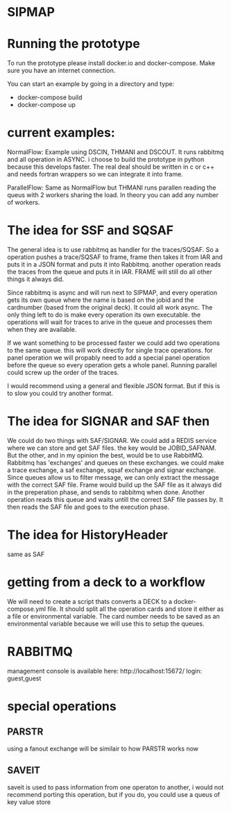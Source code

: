 # SIPMAP

# Running the prototype
To run the prototype please install docker.io and docker-compose. 
Make sure you have an internet connection. 

You can start an example by going in a directory and type:
 - docker-compose build
 - docker-compose up

# current examples:
NormalFlow: Example using DSCIN, THMANI and DSCOUT. It runs rabbitmq and all operation in ASYNC. i choose to build the prototype in python because this develops faster. The real deal should be written in c or c++ and needs fortran wrappers so we can integrate it into frame. 

ParallelFlow: Same as NormalFlow but THMANI runs parallen reading the queus with 2 workers sharing the load. In theory you can add any number of workers.

# The idea for SSF and SQSAF
The general idea is to use rabbitmq as handler for the traces/SQSAF. So a operation pushes a trace/SQSAF to frame, frame then takes it from IAR and puts it in a JSON format and puts it into Rabbitmq. another operation reads the traces from the queue and puts it in IAR. FRAME will still do all other things it always did. 

Since rabbitmq is async and will run next to SIPMAP, and every operation gets its own queue where the name is based on the jobid and the cardnumber (based from the original deck). It could all work async. The only thing left to do is make every operation its own executable. the operations will wait for traces to arive in the queue and processes them when they are available. 

If we want something to be processed faster we could add two operations to the same queue. this will work directly for single trace operations. for panel operation we will propably need to add a special panel operation before the queue so every operation gets a whole panel. Running parallel could screw up the order of the traces. 

I would recommend using a general and flexible JSON format. But if this is to slow you could try another format. 

# The idea for SIGNAR and SAF then
We could do two things with SAF/SIGNAR. We could add a REDIS service where we can store and get SAF files. the key would be JOBID_SAFNAM. But the other, and in my opinion the best, would be to use RabbitMQ. Rabbitmq has 'exchanges' and queues on these exchanges. we could make a trace exchange, a saf exchange, sqsaf exchange and signar exchange. Since queues allow us to filter message, we can only extract the message with the correct SAF file. Frame would build up the SAF file as it always did in the preperation phase, and sends to rabbitmq when done. Another operation reads this queue and waits untill the correct SAF file passes by. It then reads the SAF file and goes to the execution phase. 

# The idea for HistoryHeader
same as SAF

# getting from a deck to a workflow
We will need to create a script thats converts a DECK to a docker-compose.yml file. It should split all the operation cards and store it either as a file or environmental variable. The card number needs to be saved as an environmental variable because we will use this to setup the queues.

# RABBITMQ
management console is available here: http://localhost:15672/
login: guest,guest

# special operations
## PARSTR
using a fanout exchange will be similair to how PARSTR works now

## SAVEIT
saveit is used to pass information from one operaton to another, i would not recommend porting this operation, but if you do, you could use a queus of key value store 

